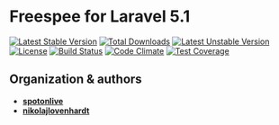 # Freespee for Laravel 5.1

[![Latest Stable Version](https://poser.pugx.org/spotonlive/sl-freespee/v/stable)](https://packagist.org/packages/spotonlive/sl-freespee) [![Total Downloads](https://poser.pugx.org/spotonlive/sl-freespee/downloads)](https://packagist.org/packages/spotonlive/sl-freespee) [![Latest Unstable Version](https://poser.pugx.org/spotonlive/sl-freespee/v/unstable)](https://packagist.org/packages/spotonlive/sl-freespee) [![License](https://poser.pugx.org/spotonlive/sl-freespee/license)](https://packagist.org/packages/spotonlive/sl-freespee) [![Build Status](https://travis-ci.org/spotonlive/sl-freespee.svg?branch=master)](https://travis-ci.org/spotonlive/sl-freespee) [![Code Climate](https://codeclimate.com/github/spotonlive/sl-freespee/badges/gpa.svg)](https://codeclimate.com/github/spotonlive/sl-freespee) [![Test Coverage](https://codeclimate.com/github/spotonlive/sl-freespee/badges/coverage.svg)](https://codeclimate.com/github/spotonlive/sl-freespee/coverage)

## Organization & authors
* [**spotonlive**](https://github.com/spotonlive)
* [**nikolajlovenhardt**](https://github.com/nikolajlovenhardt)
